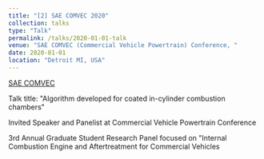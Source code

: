 ```yaml
---
title: "[2] SAE COMVEC 2020"
collection: talks
type: "Talk"
permalink: /talks/2020-01-01-talk
venue: "SAE COMVEC (Commercial Vehicle Powertrain) Conference, "
date: 2020-01-01
location: "Detroit MI, USA"
---
```


[SAE COMVEC](https://www.sae.org/attend/comvec)

Talk title: "Algorithm developed for coated in-cylinder combustion chambers"

Invited Speaker and Panelist at Commercial Vehicle Powertrain Conference

3rd Annual Graduate Student Research Panel focused on "Internal Combustion Engine and Aftertreatment for Commercial Vehicles

